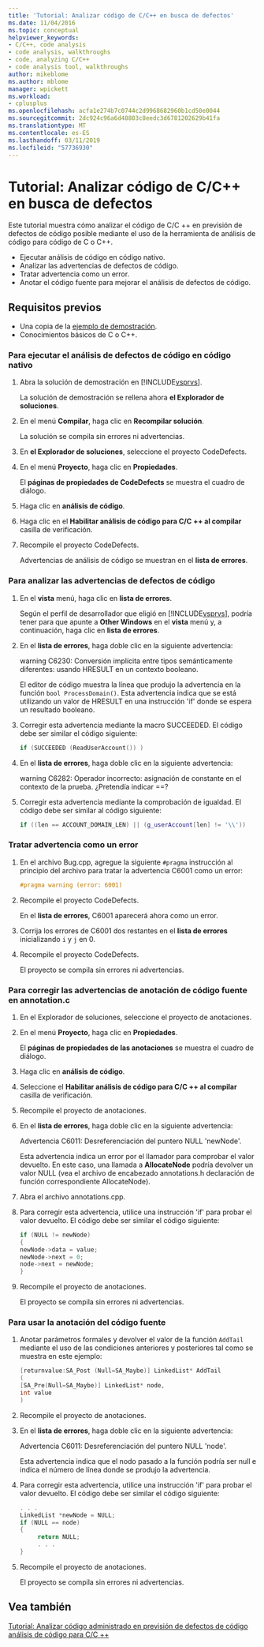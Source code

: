 ```yaml
---
title: 'Tutorial: Analizar código de C/C++ en busca de defectos'
ms.date: 11/04/2016
ms.topic: conceptual
helpviewer_keywords:
- C/C++, code analysis
- code analysis, walkthroughs
- code, analyzing C/C++
- code analysis tool, walkthroughs
author: mikeblome
ms.author: mblome
manager: wpickett
ms.workload:
- cplusplus
ms.openlocfilehash: acfa1e274b7c0744c2d9968682960b1cd50e0044
ms.sourcegitcommit: 2dc924c96a6d48803c8eedc3d6781202629b41fa
ms.translationtype: MT
ms.contentlocale: es-ES
ms.lasthandoff: 03/11/2019
ms.locfileid: "57736930"
---
```

# <a name="walkthrough-analyzing-cc-code-for-defects"></a>Tutorial: Analizar código de C/C++ en busca de defectos

Este tutorial muestra cómo analizar el código de C/C ++ en previsión de defectos de código posible mediante el uso de la herramienta de análisis de código para código de C o C++.

- Ejecutar análisis de código en código nativo.
- Analizar las advertencias de defectos de código.
- Tratar advertencia como un error.
- Anotar el código fuente para mejorar el análisis de defectos de código.

## <a name="prerequisites"></a>Requisitos previos

- Una copia de la [ejemplo de demostración](../code-quality/demo-sample.md).
- Conocimientos básicos de C o C++.

### <a name="to-run-code-defect-analysis-on-native-code"></a>Para ejecutar el análisis de defectos de código en código nativo

1. Abra la solución de demostración en [!INCLUDE[vsprvs](../code-quality/includes/vsprvs_md.md)].

     La solución de demostración se rellena ahora **el Explorador de soluciones**.

2. En el menú **Compilar**, haga clic en **Recompilar solución**.

     La solución se compila sin errores ni advertencias.

3. En **el Explorador de soluciones**, seleccione el proyecto CodeDefects.

4. En el menú **Proyecto**, haga clic en **Propiedades**.

     El **páginas de propiedades de CodeDefects** se muestra el cuadro de diálogo.

5. Haga clic en **análisis de código**.

6. Haga clic en el **Habilitar análisis de código para C/C ++ al compilar** casilla de verificación.

7. Recompile el proyecto CodeDefects.

     Advertencias de análisis de código se muestran en el **lista de errores**.

### <a name="to-analyze-code-defect-warnings"></a>Para analizar las advertencias de defectos de código

1. En el **vista** menú, haga clic en **lista de errores**.

     Según el perfil de desarrollador que eligió en [!INCLUDE[vsprvs](../code-quality/includes/vsprvs_md.md)], podría tener para que apunte a **Other Windows** en el **vista** menú y, a continuación, haga clic en **lista de errores**.

2. En el **lista de errores**, haga doble clic en la siguiente advertencia:

     warning C6230: Conversión implícita entre tipos semánticamente diferentes: usando HRESULT en un contexto booleano.

     El editor de código muestra la línea que produjo la advertencia en la función `bool ProcessDomain()`. Esta advertencia indica que se está utilizando un valor de HRESULT en una instrucción 'if' donde se espera un resultado booleano.

3. Corregir esta advertencia mediante la macro SUCCEEDED. El código debe ser similar el código siguiente:

   ```cpp
   if (SUCCEEDED (ReadUserAccount()) )
   ```

4. En el **lista de errores**, haga doble clic en la siguiente advertencia:

     warning C6282: Operador incorrecto: asignación de constante en el contexto de la prueba. ¿Pretendía indicar ==?

5. Corregir esta advertencia mediante la comprobación de igualdad. El código debe ser similar al código siguiente:

   ```cpp
   if ((len == ACCOUNT_DOMAIN_LEN) || (g_userAccount[len] != '\\'))
   ```

### <a name="to-treat-warning-as-an-error"></a>Tratar advertencia como un error

1. En el archivo Bug.cpp, agregue la siguiente `#pragma` instrucción al principio del archivo para tratar la advertencia C6001 como un error:

   ```cpp
   #pragma warning (error: 6001)
   ```

2. Recompile el proyecto CodeDefects.

     En el **lista de errores**, C6001 aparecerá ahora como un error.

3. Corrija los errores de C6001 dos restantes en el **lista de errores** inicializando `i` y `j` en 0.

4. Recompile el proyecto CodeDefects.

     El proyecto se compila sin errores ni advertencias.

### <a name="to-correct-the-source-code-annotation-warnings-in-annotationc"></a>Para corregir las advertencias de anotación de código fuente en annotation.c

1. En el Explorador de soluciones, seleccione el proyecto de anotaciones.

2. En el menú **Proyecto**, haga clic en **Propiedades**.

     El **páginas de propiedades de las anotaciones** se muestra el cuadro de diálogo.

3. Haga clic en **análisis de código**.

4. Seleccione el **Habilitar análisis de código para C/C ++ al compilar** casilla de verificación.

5. Recompile el proyecto de anotaciones.

6. En el **lista de errores**, haga doble clic en la siguiente advertencia:

     Advertencia C6011: Desreferenciación del puntero NULL 'newNode'.

     Esta advertencia indica un error por el llamador para comprobar el valor devuelto. En este caso, una llamada a **AllocateNode** podría devolver un valor NULL (vea el archivo de encabezado annotations.h declaración de función correspondiente AllocateNode).

7. Abra el archivo annotations.cpp.

8. Para corregir esta advertencia, utilice una instrucción 'if' para probar el valor devuelto. El código debe ser similar el código siguiente:

   ```cpp
   if (NULL != newNode)
   {
   newNode->data = value;
   newNode->next = 0;
   node->next = newNode;
   }
   ```

9. Recompile el proyecto de anotaciones.

     El proyecto se compila sin errores ni advertencias.

### <a name="to-use-source-code-annotation"></a>Para usar la anotación del código fuente

1. Anotar parámetros formales y devolver el valor de la función `AddTail` mediante el uso de las condiciones anteriores y posteriores tal como se muestra en este ejemplo:

   ```cpp
   [returnvalue:SA_Post (Null=SA_Maybe)] LinkedList* AddTail
   (
   [SA_Pre(Null=SA_Maybe)] LinkedList* node,
   int value
   )
   ```

2. Recompile el proyecto de anotaciones.

3. En el **lista de errores**, haga doble clic en la siguiente advertencia:

     Advertencia C6011: Desreferenciación del puntero NULL 'node'.

     Esta advertencia indica que el nodo pasado a la función podría ser null e indica el número de línea donde se produjo la advertencia.

4. Para corregir esta advertencia, utilice una instrucción 'if' para probar el valor devuelto. El código debe ser similar el código siguiente:

   ```cpp
   . . .
   LinkedList *newNode = NULL;
   if (NULL == node)
   {
        return NULL;
        . . .
   }
   ```

5. Recompile el proyecto de anotaciones.

     El proyecto se compila sin errores ni advertencias.

## <a name="see-also"></a>Vea también

[Tutorial: Analizar código administrado en previsión de defectos de código](../code-quality/walkthrough-analyzing-managed-code-for-code-defects.md)
[análisis de código para C/C ++](../code-quality/code-analysis-for-c-cpp-overview.md)

